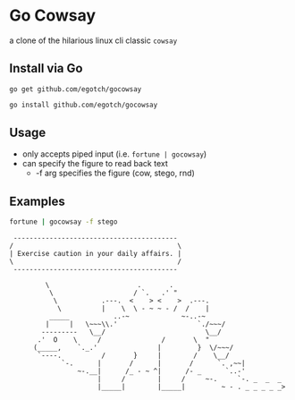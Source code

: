 # Go Cowsay

a clone of the hilarious linux cli classic `cowsay`

## Install via Go

`go get github.com/egotch/gocowsay`

```bash
go install github.com/egotch/gocowsay
```

## Usage

* only accepts piped input (i.e. `fortune | gocowsay`)
* can specify the figure to read back text
    * -f arg specifies the figure (cow, stego, rnd)

## Examples


```bash
fortune | gocowsay -f stego
```

```
 -----------------------------------------
/                                         \
| Exercise caution in your daily affairs. |
\                                         /
 -----------------------------------------

         \                      .       .
          \                    / `.   .' "
           \           .---.  <    > <    >  .---.
            \          |    \  \ - ~ ~ - /  /    |
          _____           ..-~             ~-..-~
         |     |   \~~~\\.'                    `./~~~/
        ---------   \__/                         \__/
       .'  O    \     /               /       \  "
      (_____,    `._.'               |         }  \/~~~/
       `----.          /       }     |        /    \__/
             `-.      |       /      |       /      `. ,~~|
                 ~-.__|      /_ - ~ ^|      /- _      `..-'
                      |     /        |     /     ~-.     `-. _  _  _
                      |_____|        |_____|         ~ - . _ _ _ _ _>

```
